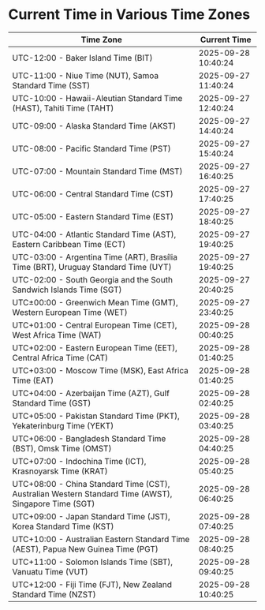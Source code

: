 # Current Time in Various Time Zones

| Time Zone | Current Time |
|-----------|--------------|
| UTC-12:00 - Baker Island Time (BIT) | 2025-09-28 10:40:24 |
| UTC-11:00 - Niue Time (NUT), Samoa Standard Time (SST) | 2025-09-27 11:40:24 |
| UTC-10:00 - Hawaii-Aleutian Standard Time (HAST), Tahiti Time (TAHT) | 2025-09-27 12:40:24 |
| UTC-09:00 - Alaska Standard Time (AKST) | 2025-09-27 14:40:24 |
| UTC-08:00 - Pacific Standard Time (PST) | 2025-09-27 15:40:24 |
| UTC-07:00 - Mountain Standard Time (MST) | 2025-09-27 16:40:25 |
| UTC-06:00 - Central Standard Time (CST) | 2025-09-27 17:40:25 |
| UTC-05:00 - Eastern Standard Time (EST) | 2025-09-27 18:40:25 |
| UTC-04:00 - Atlantic Standard Time (AST), Eastern Caribbean Time (ECT) | 2025-09-27 19:40:25 |
| UTC-03:00 - Argentina Time (ART), Brasília Time (BRT), Uruguay Standard Time (UYT) | 2025-09-27 19:40:25 |
| UTC-02:00 - South Georgia and the South Sandwich Islands Time (SGT) | 2025-09-27 20:40:25 |
| UTC±00:00 - Greenwich Mean Time (GMT), Western European Time (WET) | 2025-09-27 23:40:25 |
| UTC+01:00 - Central European Time (CET), West Africa Time (WAT) | 2025-09-28 00:40:25 |
| UTC+02:00 - Eastern European Time (EET), Central Africa Time (CAT) | 2025-09-28 01:40:25 |
| UTC+03:00 - Moscow Time (MSK), East Africa Time (EAT) | 2025-09-28 01:40:25 |
| UTC+04:00 - Azerbaijan Time (AZT), Gulf Standard Time (GST) | 2025-09-28 02:40:25 |
| UTC+05:00 - Pakistan Standard Time (PKT), Yekaterinburg Time (YEKT) | 2025-09-28 03:40:25 |
| UTC+06:00 - Bangladesh Standard Time (BST), Omsk Time (OMST) | 2025-09-28 04:40:25 |
| UTC+07:00 - Indochina Time (ICT), Krasnoyarsk Time (KRAT) | 2025-09-28 05:40:25 |
| UTC+08:00 - China Standard Time (CST), Australian Western Standard Time (AWST), Singapore Time (SGT) | 2025-09-28 06:40:25 |
| UTC+09:00 - Japan Standard Time (JST), Korea Standard Time (KST) | 2025-09-28 07:40:25 |
| UTC+10:00 - Australian Eastern Standard Time (AEST), Papua New Guinea Time (PGT) | 2025-09-28 08:40:25 |
| UTC+11:00 - Solomon Islands Time (SBT), Vanuatu Time (VUT) | 2025-09-28 09:40:25 |
| UTC+12:00 - Fiji Time (FJT), New Zealand Standard Time (NZST) | 2025-09-28 10:40:25 |
